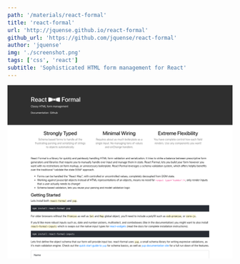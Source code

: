 ```yaml
---
path: '/materials/react-formal'
title: 'react-formal'
url: 'http://jquense.github.io/react-formal'
github_url: 'https://github.com/jquense/react-formal'
author: 'jquense'
img: './screenshot.png'
tags: ['css', 'react']
subtitle: 'Sophisticated HTML form management for React'
---
```


![alt text](screenshot.png)
